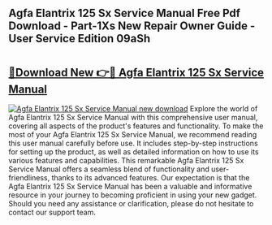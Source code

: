 ## Agfa Elantrix 125 Sx Service Manual Free Pdf Download - Part-1Xs New Repair Owner Guide - User Service Edition 09aSh

# <h2><a href="http://bc79441.oget.top/?id=Agfa+Elantrix+125+Sx+Service+Manual">🔗Download New 👉🔴 Agfa Elantrix 125 Sx Service Manual</a></h2>

[![Agfa Elantrix 125 Sx Service Manual new download](https://i.imgur.com/5g1atiW.png)](http://bc79441.oget.top/?id=Agfa+Elantrix+125+Sx+Service+Manual)
Explore the world of Agfa Elantrix 125 Sx Service Manual with this comprehensive user manual, covering all aspects of the product's features and functionality. To make the most of your Agfa Elantrix 125 Sx Service Manual, we recommend reading this user manual carefully before use. It includes step-by-step instructions for setting up the product, as well as detailed information on how to use its various features and capabilities. This remarkable Agfa Elantrix 125 Sx Service Manual offers a seamless blend of functionality and user-friendliness, thanks to its advanced features. Our expectation is that the Agfa Elantrix 125 Sx Service Manual has been a valuable and informative resource in your journey to becoming proficient in using your new gadget. Should you need any assistance or clarification, please do not hesitate to contact our support team.
